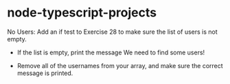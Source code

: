 # node-typescript-projects

No Users: Add an if test to Exercise 28 to make sure the list of users is not empty.

- If the list is empty, print the message We need to find some users!

- Remove all of the usernames from your array, and make sure the correct message is printed.
